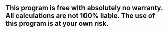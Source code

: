 ## This program is free with absolutely no warranty. All calculations are not 100% liable. The use of this program is at your own risk.
